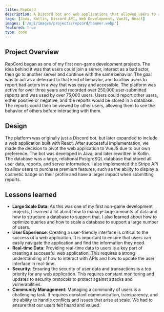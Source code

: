 ```yaml
---
title: RepCord
description: A Discord bot and web applications that allowed users to report their interactions with others on the popular chat platform, Discord. The platform recorded over 250,000 user-submitted reports and was used by over 75,000 users.
tags: [Java, Kotlin, Discord API, Web Development, VueJS, React]
images: ['/api/images/projects/repcord/banner.webp']
featured: true
type: code
---
```

## Project Overview
RepCord began as one of my first non-game development projects. The idea behind it was that users could join a server, interact as a bad actor, then go to another server and continue with the same behavior.
The goal was to act as a deterrant to that kind of behavior, and to allow users to report bad actors in a way that was easy and accessible. The platform was active for over three years and recorded over 250,000 user-submitted reports and was used by over 75,000 users.
Users could report other users, either positive or negative, and the reports would be stored in a database. The reports could then be viewed by other users, allowing them to see the behavior of others before interacting with them.

## Design
The platform was originally just a Discord bot, but later expanded to include a web application built with React. After successful implementation, we made the decision to pivot the web application to VueJS due to our own preference.
The bot was developed in Java, and later rewritten in Kotlin. The database was a large, relational PostgreSQL database that stored all user data, reports, and server information.
I also implemented the Stripe API to allow users to purchase premium features, such as the ability to display a cosmetic badge on their profile and have a larger impact when submitting reports.

## Lessons learned
- **Large Scale Data**: As this was one of my first non-game development projects, I learned a lot about how to manage large amounts of data and how to structure a database to support that. I also learned about how to optimize queries and how to scale a database to support a large number of users.
- **User Experience**: Creating a user-friendly interface is critical to the success of a web application. It is important to ensure that users can easily navigate the application and find the information they need.
- **Real-time Data**: Providing real-time data to users is a key part of creating a successful web application. This requires a strong understanding of how to interact with APIs and how to update the user interface in real-time.
- **Security**: Ensuring the security of user data and transactions is a top priority for any web application. This requires constant monitoring and updates to security protocols to protect against attacks and vulnerabilities.
- **Community Management**: Managing a community of users is a challenging task. It requires constant communication, transparency, and the ability to handle conflicts and issues that arise at scale. We had to ensure that our users felt heard and valued.
